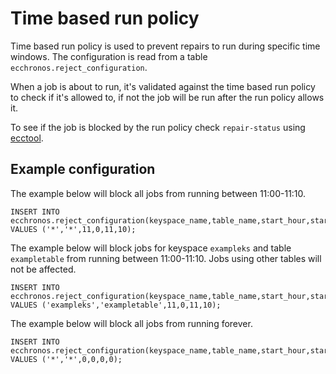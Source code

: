 # Time based run policy

Time based run policy is used to prevent repairs to run during specific time windows.
The configuration is read from a table `ecchronos.reject_configuration`.

When a job is about to run, it's validated against the time based run policy to check if it's allowed to,
if not the job will be run after the run policy allows it.

To see if the job is blocked by the run policy check `repair-status` using [ecctool](ECCTOOL.md).

## Example configuration

The example below will block all jobs from running between 11:00-11:10.

    INSERT INTO ecchronos.reject_configuration(keyspace_name,table_name,start_hour,start_minute,end_hour,end_minute) VALUES ('*','*',11,0,11,10);

The example below will block jobs for keyspace `exampleks` and table `exampletable` from running between 11:00-11:10.
Jobs using other tables will not be affected.

    INSERT INTO ecchronos.reject_configuration(keyspace_name,table_name,start_hour,start_minute,end_hour,end_minute) VALUES ('exampleks','exampletable',11,0,11,10);

The example below will block all jobs from running forever.

    INSERT INTO ecchronos.reject_configuration(keyspace_name,table_name,start_hour,start_minute,end_hour,end_minute) VALUES ('*','*',0,0,0,0);

